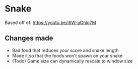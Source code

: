 # Snake
Based off of:
https://youtu.be/i6W-aGhlq7M
## Changes made
+ Bad food that reduces your score and snake length
+ Made it so that the foods won't spawn on your snake
+ (Todo) Game size can dynamically rescale to window size
